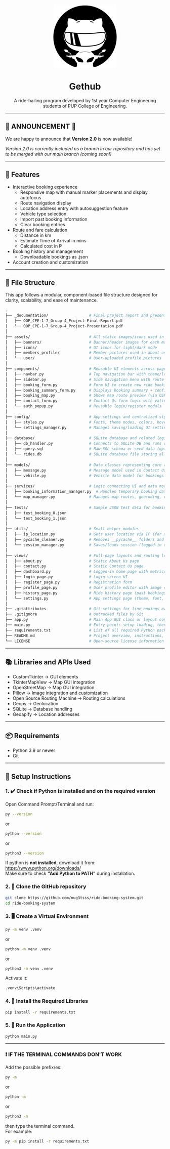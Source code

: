 <p align="center">
  <picture>
    <source srcset="assets/icons/logo-dark--transparent.png" media="(prefers-color-scheme: dark)">
    <img src="assets/icons/logo-light--transparent.png" alt="My Image" width="200">
  </picture>
</p>

<h1 align="center">Gethub</h1>
<p align="center">
  A ride-hailing program developed by 1st year Computer Engineering students of PUP College of Engineering.
</p>

---

## 📣 ANNOUNCEMENT 📣

We are happy to announce that **Version 2.0** is now available!

*Version 2.0 is currently included as a branch in our repository and has yet to be merged with our main branch (coming soon!)*

---

## 🔭 Features

- Interactive booking experience
  - Responsive map with manual marker placements and display autofocus
  - Route navigation display
  - Location address entry with autosuggestion feature
  - Vehicle type selection
  - Import past booking information
  - Clear booking entries
- Route and fare calculation
  - Distance in km
  - Estimate Time of Arrival in mins
  - Calculated cost in ₱
- Booking history and management
  - Downloadable bookings as .json
- Account creation and customization

---

## 🔭 File Structure

This app follows a modular, component-based file structure designed for clarity, scalability, and ease of maintenance. 

```bash
.
├── _documentation/                  # Final project report and presentation
│   ├── OOP_CPE-1-7_Group-4_Project-Final-Report.pdf
│   └── OOP_CPE-1-7_Group-4_Project-Presentation.pdf
│
├── assets/                          # All static images/icons used in the app
│   ├── banners/                     # Banner/header images for each main page
│   ├── icons/                       # UI icons for light/dark mode
│   ├── members_profile/             # Member pictures used in about us page
│   └── user/                        # User-uploaded profile pictures
│
├── components/                      # Reusable UI elements across pages
│   ├── navbar.py                    # Top navigation bar with theme/login buttons
│   ├── sidebar.py                   # Side navigation menu with route buttons
│   ├── booking_form.py              # Form UI to create new ride bookings
│   ├── booking_summary_form.py      # Displays booking summary + confirm button
│   ├── booking_map.py               # Shows map route preview (via OSRM)
│   ├── contact_form.py              # Contact Us form logic with validation
│   └── auth_popup.py                # Reusable login/register modals
│
├── config/                          # App settings and centralized style configs
│   ├── styles.py                    # Fonts, theme modes, colors, hover effects
│   └── settings_manager.py          # Manages saving/loading UI settings
│
├── database/                        # SQLite database and related logic
│   ├── db_handler.py                # Connects to SQLite DB and runs queries
│   ├── query.sql                    # Raw SQL schema or seed data (optional)
│   └── rides.db                     # SQLite database file storing all records
│
├── models/                          # Data classes representing core app entities
│   ├── message.py                   # Message model used in Contact Us page
│   └── vehicle.py                   # Vehicle data model for bookings
│
├── services/                        # Logic connecting UI and data models
│   ├── booking_information_manager.py  # Handles temporary booking data across pages
│   └── map_manager.py               # Manages map routes, geocoding, etc.
│
├── tests/                           # Sample JSON test data for booking scenarios
│   ├── test_booking_0.json
│   └── test_booking_1.json
│
├── utils/                           # Small helper modules
│   ├── ip_location.py               # Gets user location via IP (for maps)
│   ├── pycache_cleaner.py           # Removes __pycache__ folders and .pyc files
│   └── session_manager.py           # Saves/loads session (logged-in user)
│
├── views/                           # Full-page layouts and routing logic
│   ├── about.py                     # Static About Us page
│   ├── contact.py                   # Static Contact Us page
│   ├── dashboard.py                 # Logged-in home page with metrics/cards
│   ├── login_page.py                # Login screen UI
│   ├── register_page.py             # Registration form
│   ├── profile_page.py              # User profile editor with image cropping
│   ├── history_page.py              # Ride history page (past bookings)
│   └── settings.py                  # App settings page (theme, font, etc.)
│
├── .gitattributes                   # Git settings for line endings or diffing
├── .gitignore                       # Untracked files by Git
├── app.py                           # Main App GUI class or layout controller
├── main.py                          # Entry point: setup loading, then start app
├── requirements.txt                 # List of all required Python packages
├── README.md                        # Project overview, instructions, credits
└── LICENSE                          # Open-source license information
```

---

## 📚 Libraries and APIs Used

- CustomTkinter -> GUI elements
- TkinterMapView -> Map GUI integration
- OpenStreetMap -> Map GUI integration
- Pillow -> Image integration and customization
- Open Source Routing Machine -> Routing calculations
- Geopy -> Geolocation
- SQLite -> Database handling
- Geoapify -> Location addresses

---

## 📦 Requirements

- Python 3.9 or newer
- Git

---

## 🧰 Setup Instructions

### 1. ✔️ Check if Python is installed and on the required version

Open Command Prompt/Terminal and run:

```bash
py --version
```
or
```bash
python --version
```
or
```bash
python3 --version
```

If python is **not installed**, download it from:  
https://www.python.org/downloads/  
Make sure to check **"Add Python to PATH"** during installation.  

### 2. 📂 Clone the GitHub repository

```bash
git clone https://github.com/nug3tsss/ride-booking-system.git
cd ride-booking-system
```

### 3. 🖥️ Create a Virtual Environment

```bash
py -m venv .venv
```
or
```bash
python -m venv .venv
```
or
```bash
python3 -m venv .venv
```

Activate it:
```bash
.venv\Scripts\activate
```

### 4. 📃 Install the Required Libraries

```bash
pip install -r requirements.txt
```

### 5. 🏃 Run the Application

```bash
python main.py
```

---

### ❗ IF THE TERMINAL COMMANDS DON'T WORK
Add the possible prefix/es:

```bash
py -m
```
or
```bash
python -m
```
or
```bash
python3 -m
```

then type the terminal command.  
For example:

```bash
py -m pip install -r requirements.txt
```
